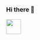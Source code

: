 ### Hi there 👋


<img src="[https://media.giphy.com/media/vFKqnCdLPNOKc/giphy.gif](https://imgur.com/gallery/bChIg0Z)" width="40" height="40" />
<!--
- 🔭 I’m currently working on ...
- 🌱 I’m currently learning ...
- 👯 I’m looking to collaborate on ...
- 🤔 I’m looking for help with ...
- 💬 Ask me about ...
- 📫 How to reach me: ...
- 😄 Pronouns: ...
- ⚡ Fun fact: ...
-->
